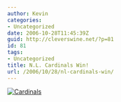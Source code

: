 ```yaml
---
author: Kevin
categories:
- Uncategorized
date: 2006-10-28T11:45:39Z
guid: http://cleverswine.net/?p=81
id: 81
tags:
- Uncategorized
title: N.L. Cardinals Win!
url: /2006/10/28/nl-cardinals-win/
---
```


[<img id="image80" src="https://i2.wp.com/blog.cleverswine.net/wp-content/uploads/2006/10/cimg1935.JPG?w=840" alt="Cardinals" data-recalc-dims="1" />](http://en.wikipedia.org/wiki/2006_World_Series)